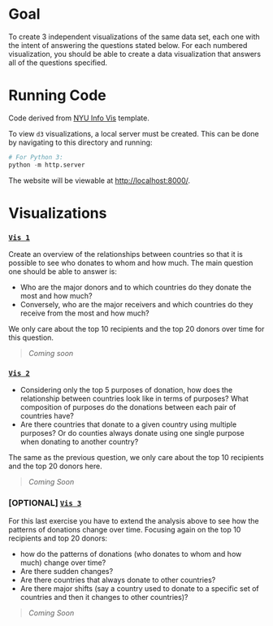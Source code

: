 # Goal
To create 3 independent visualizations of the same data set, each one with the intent of answering the questions stated below. For each numbered visualization, you should be able to create a data visualization that answers all of the questions specified.

# Running Code
Code derived from [NYU Info Vis](https://github.com/nyuvis/info-vis-project-template) template.

To view `d3` visualizations, a local server must be created. This can be done by navigating to this directory and running:
```python
# For Python 3:
python -m http.server
```
The website will be viewable at [http://localhost:8000/](http://localhost:8000/).

# Visualizations
### [`Vis 1`](https://github.com/mkarroqe/Info-Vis/blob/master/Mini-Projects/03-Networks/visualizations/vis1.js) 

Create an overview of the relationships between countries so that it is possible to see who donates to whom and how much. The main question one should be able to answer is:
<ul>
  <li>Who are the major donors and to which countries do they donate the most and how much?</li>
  <li>Conversely, who are the major receivers and which countries do they receive from the most and how much?</li>
</ul>

We only care about the top 10 recipients and the top 20 donors over time for this question.

> *Coming soon*
<!-- ![](demo/vis1.png) -->

### [`Vis 2`](https://github.com/mkarroqe/Info-Vis/blob/master/Mini-Projects/03-Networks/visualizations/vis2.js)
<ul>
  <li>Considering only the top 5 purposes of donation, how does the relationship between countries look like in terms of purposes? What composition of  purposes do the donations between each pair of countries have?</li>
  <li>Are there countries that donate to a given country using multiple purposes? Or do counties always donate using one single purpose when donating to another country?</li>
</ul>

The same as the previous question, we only care about the top 10 recipients and the top 20 donors here.

> *Coming Soon*

### [OPTIONAL] [`Vis 3`](https://github.com/mkarroqe/Info-Vis/blob/master/Mini-Projects/03-Networks/visualizations/vis3.js)
For this last exercise you have to extend the analysis above to see how the patterns of donations change over time. Focusing again on the top 10 recipients and top 20 donors:   

<ul>
  <li>how do the patterns of donations (who donates to whom and how much) change over time? </li>
  <li>Are there sudden changes?</li> 
  <li>Are there countries that always donate to other countries?</li>
  <li>Are there major shifts (say a country used to donate to a specific set of countries and then it changes to other countries)?</li>
</ul> 

> *Coming Soon*
